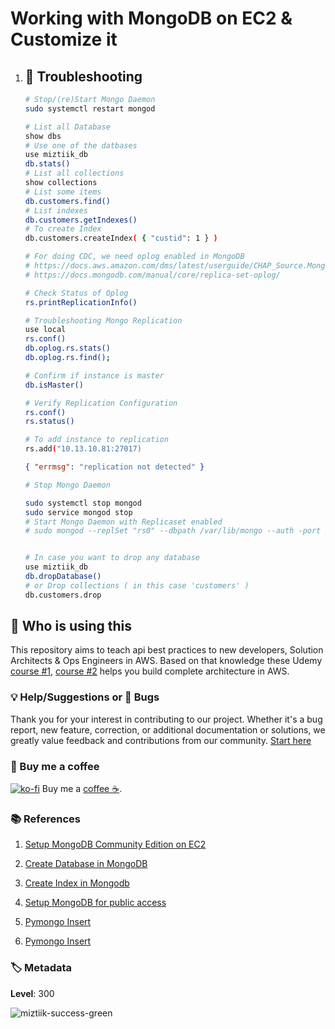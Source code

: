 # Working with MongoDB on EC2 & Customize it

1.  ## 🔬 Troubleshooting

    ```bash
    # Stop/(re)Start Mongo Daemon
    sudo systemctl restart mongod

    # List all Database
    show dbs
    # Use one of the datbases
    use miztiik_db
    db.stats()
    # List all collections
    show collections
    # List some items
    db.customers.find()
    # List indexes
    db.customers.getIndexes()
    # To create Index
    db.customers.createIndex( { "custid": 1 } )

    # For doing CDC, we need oplog enabled in MongoDB
    # https://docs.aws.amazon.com/dms/latest/userguide/CHAP_Source.MongoDB.html
    # https://docs.mongodb.com/manual/core/replica-set-oplog/

    # Check Status of Oplog
    rs.printReplicationInfo()

    # Troubleshooting Mongo Replication
    use local
    rs.conf()
    db.oplog.rs.stats()
    db.oplog.rs.find();

    # Confirm if instance is master
    db.isMaster()

    # Verify Replication Configuration
    rs.conf()
    rs.status()

    # To add instance to replication
    rs.add("10.13.10.81:27017)
    ```

    ```json
    { "errmsg": "replication not detected" }
    ```

    ```bash
    # Stop Mongo Daemon

    sudo systemctl stop mongod
    sudo service mongod stop
    # Start Mongo Daemon with Replicaset enabled
    # sudo mongod --replSet "rs0" --dbpath /var/lib/mongo --auth -port 27017 &


    # In case you want to drop any database
    use miztiik_db
    db.dropDatabase()
    # or Drop collections ( in this case 'customers' )
    db.customers.drop
    ```

## 📌 Who is using this

This repository aims to teach api best practices to new developers, Solution Architects & Ops Engineers in AWS. Based on that knowledge these Udemy [course #1][103], [course #2][102] helps you build complete architecture in AWS.

### 💡 Help/Suggestions or 🐛 Bugs

Thank you for your interest in contributing to our project. Whether it's a bug report, new feature, correction, or additional documentation or solutions, we greatly value feedback and contributions from our community. [Start here][200]

### 👋 Buy me a coffee

[![ko-fi](https://www.ko-fi.com/img/githubbutton_sm.svg)](https://ko-fi.com/Q5Q41QDGK) Buy me a [coffee ☕][900].

### 📚 References

1. [Setup MongoDB Community Edition on EC2][1]

1. [Create Database in MongoDB][2]

1. [Create Index in Mongodb][3]

1. [Setup MongoDB for public access][4]

1. [Pymongo Insert][5]

1. [Pymongo Insert][6]

### 🏷️ Metadata

**Level**: 300

![miztiik-success-green](https://img.shields.io/badge/miztiik-success-green)

[1]: https://docs.mongodb.com/manual/tutorial/install-mongodb-on-amazon/
[2]: https://www.mongodb.com/basics/create-database
[3]: https://www.guru99.com/working-mongodb-indexes.html
[4]: https://ianlondon.github.io/blog/mongodb-auth/
[5]: https://pythonexamples.org/python-mongodb-insert-document/
[6]: https://www.codespeedy.com/create-collections-and-insert-data-to-collection-in-mongodb-python/
[100]: https://www.udemy.com/course/aws-cloud-security/?referralCode=B7F1B6C78B45ADAF77A9
[101]: https://www.udemy.com/course/aws-cloud-security-proactive-way/?referralCode=71DC542AD4481309A441
[102]: https://www.udemy.com/course/aws-cloud-development-kit-from-beginner-to-professional/?referralCode=E15D7FB64E417C547579
[103]: https://www.udemy.com/course/aws-cloudformation-basics?referralCode=93AD3B1530BC871093D6
[200]: https://github.com/miztiik/api-with-stage-variables/issues
[899]: https://www.udemy.com/user/n-kumar/
[900]: https://ko-fi.com/miztiik
[901]: https://ko-fi.com/Q5Q41QDGK
